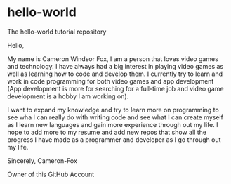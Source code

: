 # hello-world
The hello-world tutorial repository

Hello,

My name is Cameron Windsor Fox, I am a person that loves video games and technology. I have always had a big interest in playing video games as well as learning how to code and develop them. I currently try to learn and work in code programming for both video games and app development (App development is more for searching for a full-time job and video game development is a hobby I am working on).

I want to expand my knowledge and try to learn more on programming to see wha I can really do with writing code and see what I can create myself as I learn new languages and gain more experience through out my life. I hope to add more to my resume and add new repos that show all the progress I have made as a programmer and developer as I go through out my life.

Sincerely,
Cameron-Fox

Owner of this GitHub Account

